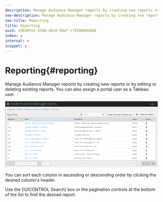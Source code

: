 ```yaml
---
description: Manage Audience Manager reports by creating new reports or by editing or deleting existing reports. You can also assign a portal user as a Tableau user.
seo-description: Manage Audience Manager reports by creating new reports or by editing or deleting existing reports. You can also assign a portal user as a Tableau user.
seo-title: Reporting
title: Reporting
uuid: e50307e1-5566-48c0-94ef-c755808020d4
index: y
internal: n
snippet: y
---
```


# Reporting{#reporting}

Manage Audience Manager reports by creating new reports or by editing or deleting existing reports. You can also assign a portal user as a Tableau user.

<!-- 

c_reporting.xml

 -->

![](assets/reporting.png)

You can sort each column in ascending or descending order by clicking the desired column's header.

Use the [!UICONTROL Search] box or the pagination controls at the bottom of the list to find the desired report. 
